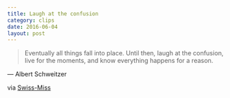 ```yaml
---
title: Laugh at the confusion
category: clips
date: 2016-06-04
layout: post
---
```


> Eventually all things fall into place. Until then, laugh at the confusion, live for the moments, and know everything happens for a reason.

― Albert Schweitzer

via [Swiss-Miss](http://www.swiss-miss.com/2016/06/things-fall-into-place.html)